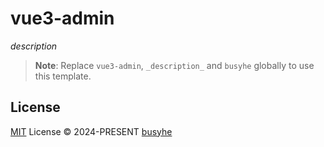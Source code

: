 # vue3-admin

_description_

> **Note**: Replace `vue3-admin`, `_description_` and `busyhe` globally to use this template.

## License

[MIT](./LICENSE) License © 2024-PRESENT [busyhe](https://github.com/busyhe)
